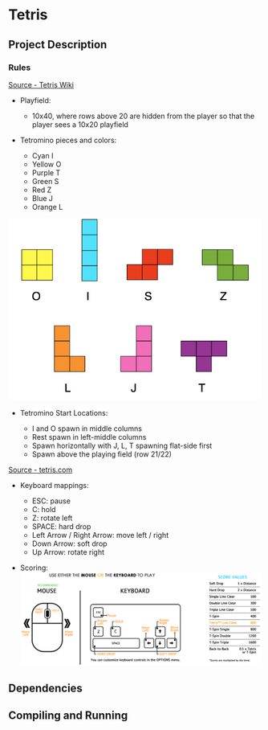 # Tetris

## Project Description

### Rules

[Source - Tetris Wiki](https://tetris.fandom.com/wiki/Tetris_Guideline)

- Playfield:

  - 10x40, where rows above 20 are hidden from the player so that the player
    sees a 10x20 playfield

- Tetromino pieces and colors:
  - Cyan I
  - Yellow O
  - Purple T
  - Green S
  - Red Z
  - Blue J
  - Orange L

![Tetris Pieces](./images/tetris_pieces.png)

- Tetromino Start Locations:

  - I and O spawn in middle columns
  - Rest spawn in left-middle columns
  - Spawn horizontally with J, L, T spawning flat-side first
  - Spawn above the playing field (row 21/22)

[Source - tetris.com](https://tetris.com/play-tetris)

- Keyboard mappings:

  - ESC: pause
  - C: hold
  - Z: rotate left
  - SPACE: hard drop
  - Left Arrow / Right Arrow: move left / right
  - Down Arrow: soft drop
  - Up Arrow: rotate right

- Scoring: ![Tetris Scoring](./images/tetris_controls_and_scoring.png)

## Dependencies

## Compiling and Running

